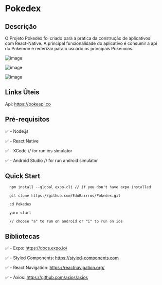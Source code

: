 # Pokedex

## Descrição

O Projeto Pokedex foi criado para a prática da construção de aplicativos com React-Native.
A principal funcionalidade do aplicativo é consumir a api do Pokemon e rederizar para o usuário os principais Pokemons.

![image](https://user-images.githubusercontent.com/74619318/211228101-b8276a78-ca85-4c73-b212-74f7cc7afba4.png)

![image](https://user-images.githubusercontent.com/74619318/211228112-44b5eeac-ec80-4dd5-9364-ebaa5a14d21d.png)

![image](https://user-images.githubusercontent.com/74619318/211228134-c7d2fd5a-f7bf-4421-b4a1-b0d133d20136.png)

## Links Úteis

Api: https://pokeapi.co

## Pré-requisitos

:white_check_mark: - Node.js

:white_check_mark: - React Native

:white_check_mark: - XCode // for run ios simulator

:white_check_mark: - Android Studio // for run android simulator

## Quick Start

```
  npm install --global expo-cli // if you don't have expo installed
   
  git clone https://github.com/EduBarrros/Pokedex.git
  
  cd Pokedex
  
  yarn start
  
  // choose "a" to run on android or "i" to run on ios
```

## Bibliotecas

:white_check_mark: - Expo: https://docs.expo.io/

:white_check_mark: - Styled Components: https://styled-components.com

:white_check_mark: - React Navigation: https://reactnavigation.org/

:white_check_mark: - Axios: https://github.com/axios/axios







